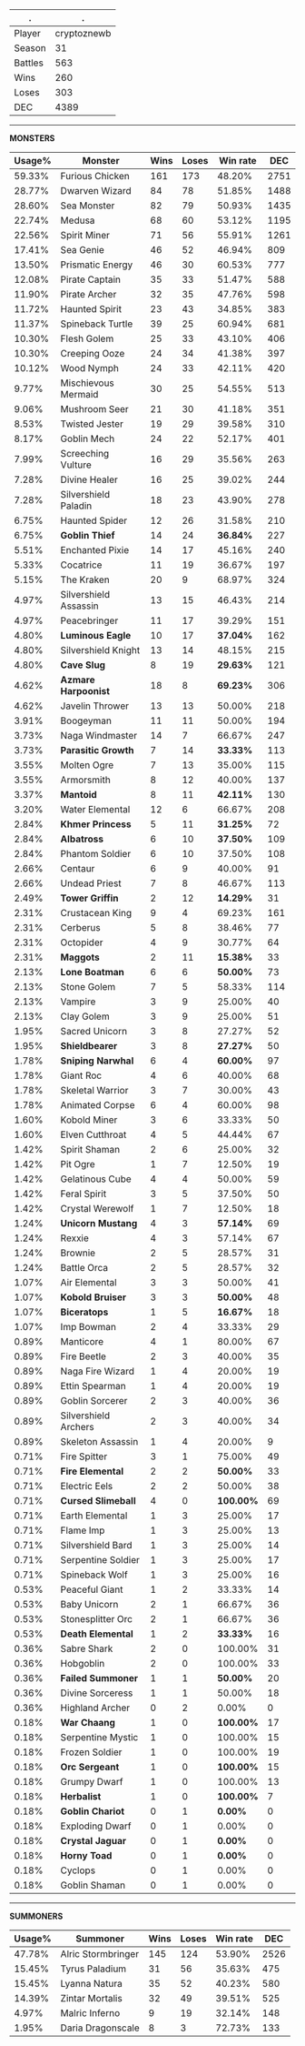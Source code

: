 .|.
|-|-
Player|cryptoznewb
Season|31
Battles|563
Wins|260
Loses|303
DEC|4389

---
**MONSTERS**

Usage%|Monster|Wins|Loses|Win rate|DEC|
-|-|-|-|-|-|
59.33%|Furious Chicken|161|173|48.20%|2751|
28.77%|Dwarven Wizard|84|78|51.85%|1488|
28.60%|Sea Monster|82|79|50.93%|1435|
22.74%|Medusa|68|60|53.12%|1195|
22.56%|Spirit Miner|71|56|55.91%|1261|
17.41%|Sea Genie|46|52|46.94%|809|
13.50%|Prismatic Energy|46|30|60.53%|777|
12.08%|Pirate Captain|35|33|51.47%|588|
11.90%|Pirate Archer|32|35|47.76%|598|
11.72%|Haunted Spirit|23|43|34.85%|383|
11.37%|Spineback Turtle|39|25|60.94%|681|
10.30%|Flesh Golem|25|33|43.10%|406|
10.30%|Creeping Ooze|24|34|41.38%|397|
10.12%|Wood Nymph|24|33|42.11%|420|
9.77%|Mischievous Mermaid|30|25|54.55%|513|
9.06%|Mushroom Seer|21|30|41.18%|351|
8.53%|Twisted Jester|19|29|39.58%|310|
8.17%|Goblin Mech|24|22|52.17%|401|
7.99%|Screeching Vulture|16|29|35.56%|263|
7.28%|Divine Healer|16|25|39.02%|244|
7.28%|Silvershield Paladin|18|23|43.90%|278|
6.75%|Haunted Spider|12|26|31.58%|210|
6.75%|**Goblin Thief**|14|24|**36.84%**|227|
5.51%|Enchanted Pixie|14|17|45.16%|240|
5.33%|Cocatrice|11|19|36.67%|197|
5.15%|The Kraken|20|9|68.97%|324|
4.97%|Silvershield Assassin|13|15|46.43%|214|
4.97%|Peacebringer|11|17|39.29%|151|
4.80%|**Luminous Eagle**|10|17|**37.04%**|162|
4.80%|Silvershield Knight|13|14|48.15%|215|
4.80%|**Cave Slug**|8|19|**29.63%**|121|
4.62%|**Azmare Harpoonist**|18|8|**69.23%**|306|
4.62%|Javelin Thrower|13|13|50.00%|218|
3.91%|Boogeyman|11|11|50.00%|194|
3.73%|Naga Windmaster|14|7|66.67%|247|
3.73%|**Parasitic Growth**|7|14|**33.33%**|113|
3.55%|Molten Ogre|7|13|35.00%|115|
3.55%|Armorsmith|8|12|40.00%|137|
3.37%|**Mantoid**|8|11|**42.11%**|130|
3.20%|Water Elemental|12|6|66.67%|208|
2.84%|**Khmer Princess**|5|11|**31.25%**|72|
2.84%|**Albatross**|6|10|**37.50%**|109|
2.84%|Phantom Soldier|6|10|37.50%|108|
2.66%|Centaur|6|9|40.00%|91|
2.66%|Undead Priest|7|8|46.67%|113|
2.49%|**Tower Griffin**|2|12|**14.29%**|31|
2.31%|Crustacean King|9|4|69.23%|161|
2.31%|Cerberus|5|8|38.46%|77|
2.31%|Octopider|4|9|30.77%|64|
2.31%|**Maggots**|2|11|**15.38%**|33|
2.13%|**Lone Boatman**|6|6|**50.00%**|73|
2.13%|Stone Golem|7|5|58.33%|114|
2.13%|Vampire|3|9|25.00%|40|
2.13%|Clay Golem|3|9|25.00%|51|
1.95%|Sacred Unicorn|3|8|27.27%|52|
1.95%|**Shieldbearer**|3|8|**27.27%**|50|
1.78%|**Sniping Narwhal**|6|4|**60.00%**|97|
1.78%|Giant Roc|4|6|40.00%|68|
1.78%|Skeletal Warrior|3|7|30.00%|43|
1.78%|Animated Corpse|6|4|60.00%|98|
1.60%|Kobold Miner|3|6|33.33%|50|
1.60%|Elven Cutthroat|4|5|44.44%|67|
1.42%|Spirit Shaman|2|6|25.00%|32|
1.42%|Pit Ogre|1|7|12.50%|19|
1.42%|Gelatinous Cube|4|4|50.00%|59|
1.42%|Feral Spirit|3|5|37.50%|50|
1.42%|Crystal Werewolf|1|7|12.50%|18|
1.24%|**Unicorn Mustang**|4|3|**57.14%**|69|
1.24%|Rexxie|4|3|57.14%|67|
1.24%|Brownie|2|5|28.57%|31|
1.24%|Battle Orca|2|5|28.57%|32|
1.07%|Air Elemental|3|3|50.00%|41|
1.07%|**Kobold Bruiser**|3|3|**50.00%**|48|
1.07%|**Biceratops**|1|5|**16.67%**|18|
1.07%|Imp Bowman|2|4|33.33%|29|
0.89%|Manticore|4|1|80.00%|67|
0.89%|Fire Beetle|2|3|40.00%|35|
0.89%|Naga Fire Wizard|1|4|20.00%|19|
0.89%|Ettin Spearman|1|4|20.00%|19|
0.89%|Goblin Sorcerer|2|3|40.00%|36|
0.89%|Silvershield Archers|2|3|40.00%|34|
0.89%|Skeleton Assassin|1|4|20.00%|9|
0.71%|Fire Spitter|3|1|75.00%|49|
0.71%|**Fire Elemental**|2|2|**50.00%**|33|
0.71%|Electric Eels|2|2|50.00%|38|
0.71%|**Cursed Slimeball**|4|0|**100.00%**|69|
0.71%|Earth Elemental|1|3|25.00%|17|
0.71%|Flame Imp|1|3|25.00%|13|
0.71%|Silvershield Bard|1|3|25.00%|14|
0.71%|Serpentine Soldier|1|3|25.00%|17|
0.71%|Spineback Wolf|1|3|25.00%|16|
0.53%|Peaceful Giant|1|2|33.33%|14|
0.53%|Baby Unicorn|2|1|66.67%|36|
0.53%|Stonesplitter Orc|2|1|66.67%|36|
0.53%|**Death Elemental**|1|2|**33.33%**|16|
0.36%|Sabre Shark|2|0|100.00%|31|
0.36%|Hobgoblin|2|0|100.00%|33|
0.36%|**Failed Summoner**|1|1|**50.00%**|20|
0.36%|Divine Sorceress|1|1|50.00%|18|
0.36%|Highland Archer|0|2|0.00%|0|
0.18%|**War Chaang**|1|0|**100.00%**|17|
0.18%|Serpentine Mystic|1|0|100.00%|15|
0.18%|Frozen Soldier|1|0|100.00%|19|
0.18%|**Orc Sergeant**|1|0|**100.00%**|15|
0.18%|Grumpy Dwarf|1|0|100.00%|13|
0.18%|**Herbalist**|1|0|**100.00%**|7|
0.18%|**Goblin Chariot**|0|1|**0.00%**|0|
0.18%|Exploding Dwarf|0|1|0.00%|0|
0.18%|**Crystal Jaguar**|0|1|**0.00%**|0|
0.18%|**Horny Toad**|0|1|**0.00%**|0|
0.18%|Cyclops|0|1|0.00%|0|
0.18%|Goblin Shaman|0|1|0.00%|0|

---
**SUMMONERS**

Usage%|Summoner|Wins|Loses|Win rate|DEC|
-|-|-|-|-|-|
47.78%|Alric Stormbringer|145|124|53.90%|2526|
15.45%|Tyrus Paladium|31|56|35.63%|475|
15.45%|Lyanna Natura|35|52|40.23%|580|
14.39%|Zintar Mortalis|32|49|39.51%|525|
4.97%|Malric Inferno|9|19|32.14%|148|
1.95%|Daria Dragonscale|8|3|72.73%|133|
